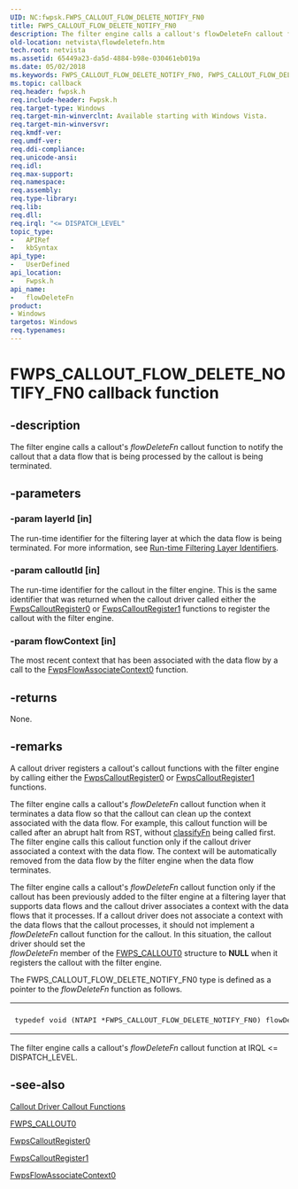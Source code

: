 ```yaml
---
UID: NC:fwpsk.FWPS_CALLOUT_FLOW_DELETE_NOTIFY_FN0
title: FWPS_CALLOUT_FLOW_DELETE_NOTIFY_FN0
description: The filter engine calls a callout's flowDeleteFn callout function to notify the callout that a data flow that is being processed by the callout is being terminated.
old-location: netvista\flowdeletefn.htm
tech.root: netvista
ms.assetid: 65449a23-da5d-4884-b98e-030461eb019a
ms.date: 05/02/2018
ms.keywords: FWPS_CALLOUT_FLOW_DELETE_NOTIFY_FN0, FWPS_CALLOUT_FLOW_DELETE_NOTIFY_FN0 callback, flowDeleteFn, flowDeleteFn callback function [Network Drivers Starting with Windows Vista], fwpsk/flowDeleteFn, netvista.flowdeletefn, wfp_ref_2_funct_4_callout_b89bd091-32f2-4d86-a394-84aa027219f7.xml
ms.topic: callback
req.header: fwpsk.h
req.include-header: Fwpsk.h
req.target-type: Windows
req.target-min-winverclnt: Available starting with Windows Vista.
req.target-min-winversvr: 
req.kmdf-ver: 
req.umdf-ver: 
req.ddi-compliance: 
req.unicode-ansi: 
req.idl: 
req.max-support: 
req.namespace: 
req.assembly: 
req.type-library: 
req.lib: 
req.dll: 
req.irql: "<= DISPATCH_LEVEL"
topic_type:
-	APIRef
-	kbSyntax
api_type:
-	UserDefined
api_location:
-	Fwpsk.h
api_name:
-	flowDeleteFn
product:
- Windows
targetos: Windows
req.typenames: 
---
```


# FWPS_CALLOUT_FLOW_DELETE_NOTIFY_FN0 callback function


## -description


The filter engine calls a callout's 
  <i>flowDeleteFn</i> callout function to notify the callout that a data flow that is being processed by the
  callout is being terminated.


## -parameters




### -param layerId [in]

The run-time identifier for the filtering layer at which the data flow is being terminated. For
     more information, see 
     <a href="https://msdn.microsoft.com/library/windows/desktop/aa366492">Run-time Filtering Layer
     Identifiers</a>.


### -param calloutId [in]

The run-time identifier for the callout in the filter engine. This is the same identifier that was
     returned when the callout driver called either the 
     <a href="https://msdn.microsoft.com/library/windows/hardware/ff551140">FwpsCalloutRegister0</a> or 
     <a href="https://msdn.microsoft.com/library/windows/hardware/ff551143">FwpsCalloutRegister1</a> functions to
     register the callout with the filter engine.


### -param flowContext [in]

The most recent context that has been associated with the data flow by a call to the 
     <a href="https://msdn.microsoft.com/library/windows/hardware/ff551165">FwpsFlowAssociateContext0</a> function.


## -returns



None.




## -remarks



A callout driver registers a callout's callout functions with the filter engine by calling either the 
    <a href="https://msdn.microsoft.com/library/windows/hardware/ff551140">FwpsCalloutRegister0</a> or 
    <a href="https://msdn.microsoft.com/library/windows/hardware/ff551143">FwpsCalloutRegister1</a> functions.

The filter engine calls a callout's 
    <i>flowDeleteFn</i> callout function when it terminates a data flow so that the callout can clean up the
    context associated with the data flow. For example, this callout function will be called after an abrupt
    halt from RST, without 
    <a href="https://msdn.microsoft.com/library/windows/hardware/ff544887">classifyFn</a> being called first. The filter
    engine calls this callout function only if the callout driver associated a context with the data flow.
    The context will be automatically removed from the data flow by the filter engine when the data flow
    terminates.

The filter engine calls a callout's 
    <i>flowDeleteFn</i> callout function only if the callout has been previously added to the filter engine at
    a filtering layer that supports data flows and the callout driver associates a context with the data
    flows that it processes. If a callout driver does not associate a context with the data flows that the
    callout processes, it should not implement a 
    <i>flowDeleteFn</i> callout function for the callout. In this situation, the callout driver should set the    
    <i>flowDeleteFn</i> member of the 
    <a href="https://msdn.microsoft.com/library/windows/hardware/ff551224">FWPS_CALLOUT0</a> structure to <b>NULL</b> when it
    registers the callout with the filter engine.

The FWPS_CALLOUT_FLOW_DELETE_NOTIFY_FN0 type is defined as a pointer to the 
    <i>flowDeleteFn</i> function as follows.

<div class="code"><span codelanguage=""><table>
<tr>
<th></th>
</tr>
<tr>
<td>
<pre>typedef void (NTAPI *FWPS_CALLOUT_FLOW_DELETE_NOTIFY_FN0) flowDeleteFn</pre>
</td>
</tr>
</table></span></div>
The filter engine calls a callout's 
    <i>flowDeleteFn</i> callout function at IRQL &lt;= DISPATCH_LEVEL.




## -see-also




<a href="https://msdn.microsoft.com/library/windows/hardware/ff543875">Callout Driver Callout Functions</a>



<a href="https://msdn.microsoft.com/library/windows/hardware/ff551224">FWPS_CALLOUT0</a>



<a href="https://msdn.microsoft.com/library/windows/hardware/ff551140">FwpsCalloutRegister0</a>



<a href="https://msdn.microsoft.com/library/windows/hardware/ff551143">FwpsCalloutRegister1</a>



<a href="https://msdn.microsoft.com/library/windows/hardware/ff551165">FwpsFlowAssociateContext0</a>
 

 

